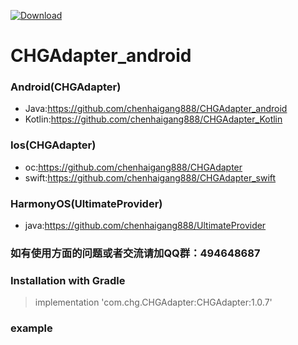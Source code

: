 [ ![Download](https://api.bintray.com/packages/chenhaigang888/CHGAdapter_android/CHGAdapter_android/images/download.svg) ](https://bintray.com/chenhaigang888/CHGAdapter_android/CHGAdapter_android/_latestVersion)
# CHGAdapter_android

### Android(CHGAdapter)
- Java:https://github.com/chenhaigang888/CHGAdapter_android 
- Kotlin:https://github.com/chenhaigang888/CHGAdapter_Kotlin

### Ios(CHGAdapter)
- oc:https://github.com/chenhaigang888/CHGAdapter 
- swift:https://github.com/chenhaigang888/CHGAdapter_swift

### HarmonyOS(UltimateProvider)
- java:https://github.com/chenhaigang888/UltimateProvider

### 如有使用方面的问题或者交流请加QQ群：494648687

### Installation with Gradle

> implementation 'com.chg.CHGAdapter:CHGAdapter:1.0.7'


### example


